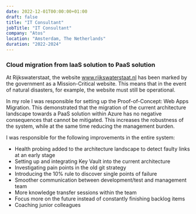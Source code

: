 ```yaml
---
date: 2022-12-01T00:00:00+01:00
draft: false
title: "IT Consultant"
jobTitle: "IT Consultant"
company: "Atos"
location: "Amsterdam, The Netherlands"
duration: "2022-2024"
---
```

### Cloud migration from IaaS solution to PaaS solution

At Rijkswaterstaat, the website www.rijkswaterstaat.nl has been marked by the government as a Mission-Critical website. This means that in the event of natural disasters, for example, the website must still be operational.

In my role I was responsible for setting up the Proof-of-Concept: Web Apps Migration. This demonstrated that the migration of the current architecture landscape towards a PaaS solution within Azure has no negative consequences that cannot be mitigated. This increases the robustness of the system, while at the same time reducing the management burden.

I was responsible for the following improvements in the entire system:
- Health probing added to the architecture landscape to detect faulty links at an early stage
- Setting up and integrating Key Vault into the current architecture
- Investigating pain points in the old git strategy
- Introducing the 10% rule to discover single points of failure
- Smoother communication between development/test and management team
- More knowledge transfer sessions within the team
- Focus more on the future instead of constantly finishing backlog items
- Coaching junior colleagues
